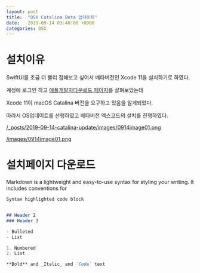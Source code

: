 ```yaml
---
layout: post
title:  "OSX Catalina Beta 업데이트"
date:   2019-09-14 03:40:00 +0900
categories: OSX
---
```


# 설치이유
SwiftUI를 조금 더 빨리 접해보고 싶어서 베타버전인 Xcode 11을 설치하기로 하였다.

계정에 로그인 하고 [애플개발자다운로드 페이지](https://developer.apple.com/download/)를 살펴보았는데 

Xcode 11이 macOS Catalina 버전을 요구하고 있음을 알게되었다.

따라서 OS업데이트를 선행하였고 베타버전 엑스코드의 설치를 진행하였다.

[/_posts/2019-09-14-catalina-update/images/0914image01.png](/_posts/2019-09-14-catalina-update/images/0914image01.png)

[/images/0914image01.png](/images/0914image01.png)


# 설치페이지 다운로드

Markdown is a lightweight and easy-to-use syntax for styling your writing. It includes conventions for

```markdown
Syntax highlighted code block


## Header 2
### Header 3

- Bulleted
- List

1. Numbered
2. List

**Bold** and _Italic_ and `Code` text

